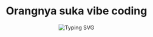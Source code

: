 <h1 align="center">Orangnya suka vibe coding</h1>

<p align="center">
  <img src="https://readme-typing-svg.herokuapp.com?size=24&color=00FFB3&center=true&vCenter=true&width=600&lines=Ingin+Menjadi+Programmer+Handal;Namun+Enggan+Ngoding,+Solusinya+Vibe+Coding" alt="Typing SVG" />
</p>

